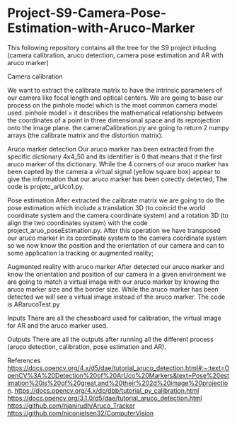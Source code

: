 # Project-S9-Camera-Pose-Estimation-with-Aruco-Marker
This following repository contains all the tree for the S9 project inluding (camera calibration, aruco detection, camera pose estimation and AR with aruco marker)

Camera calibration

We want to extract the calibrate matrix to have the intrinsic parameters of our camera like focal length and optical centers. We are going to base our process on the pinhole model which is the most common camera model used. pinhole model = it describes the mathematical relationship between the coordinates of a point in three dimensional space and its reprojection onto the image plane. the cameraCalibration.py are going to return 2 numpy arrays (the calibrate matrix and the distortion matrix).

Aruco marker detection 
Our aruco marker has been extracted from the specific dictionary 4x4_50 and its identifier is 0 that means that it the first aruco marker of ths dictionary. While the 4 corners of our aruco marker has been capted by the camera a virtual signal (yellow square box) appear to give the information that our aruco marker has been corectly detected, The code is projetc_arUco1.py.

Pose estimation
After extracted the calibrate matrix we are going to do the pose estimation which include a translation 3D (to coincid the world coordinate system and the camera coordinate system) and a rotation 3D (to align the two coordinates system) with the code project_aruo_poseEstimation.py. After this operation we have transposed our aruco marker in its coordinate system to the camera coordinate system so we now know the position and the orientation of our camera and can to some application la tracking or augmented reality;

Augmented reality with aruco marker
After detected our aruco marker and know the orientation and position of our camera in a given environment we are going to match a virtual image with our aruco marker by knowing the aruco marker size and the border size. While the aruco marker has been detected we will see a virtual image instead of the aruco marker. The code is ARarucoTest.py

Inputs
There are all the chessboard used for calibration, the virtual image for AR and the aruco marker used.

Outputs
There are all the outputs after running all the different process (aruco detection, calibration, pose estimation and AR).

References
https://docs.opencv.org/4.x/d5/dae/tutorial_aruco_detection.html#:~:text=OpenCV%3A%20Detection%20of%20ArUco%20Markers&text=Pose%20estimation%20is%20of%20great,and%20their%202d%20image%20projection.
https://docs.opencv.org/4.x/dc/dbb/tutorial_py_calibration.html
https://docs.opencv.org/3.1.0/d5/dae/tutorial_aruco_detection.html
https://github.com/njanirudh/Aruco_Tracker
https://github.com/niconielsen32/ComputerVision
